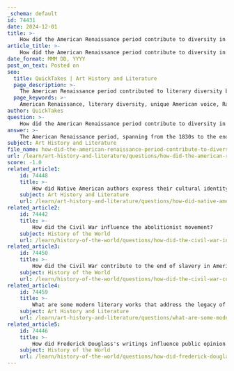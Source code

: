 ```yaml
---
_schema: default
id: 74431
date: 2024-12-01
title: >-
    How did the American Renaissance period contribute to diversity in literary forms and styles?
article_title: >-
    How did the American Renaissance period contribute to diversity in literary forms and styles?
date_format: MMM DD, YYYY
post_on_text: Posted on
seo:
  title: QuickTakes | Art History and Literature
  page_description: >-
    The American Renaissance period contributed to literary diversity by fostering a unique American voice, incorporating varied perspectives, including marginalized voices, and using literature as a tool for social engagement, influencing future literary movements.
  page_keywords: >-
    American Renaissance, literary diversity, unique American voice, Ralph Waldo Emerson, Henry David Thoreau, Nathaniel Hawthorne, Herman Melville, Walt Whitman, marginalized voices, Frederick Douglass, narrative techniques, social justice, identity exploration, literary movements, Romanticism, transcendentalism, realism
author: QuickTakes
question: >-
    How did the American Renaissance period contribute to diversity in literary forms and styles?
answer: >-
    The American Renaissance period, spanning from the 1830s to the end of the Civil War, significantly contributed to the diversity in literary forms and styles in several ways. This era marked a pivotal moment in American literature, characterized by a burgeoning national identity and a departure from European literary traditions.\n\n1. **Emergence of a Unique American Voice**: The American Renaissance was driven by a desire among writers to establish a distinct American literary style. Influenced by Romanticism and humanism, authors sought to reflect the American experience, culture, and values. This movement encouraged a variety of literary forms, including poetry, essays, and novels, which explored themes relevant to American society.\n\n2. **Diverse Literary Influences**: The period saw the rise of influential writers such as Ralph Waldo Emerson, Henry David Thoreau, Nathaniel Hawthorne, Herman Melville, and Walt Whitman. Each of these authors brought unique perspectives and styles, ranging from transcendentalism to realism, thereby enriching the literary landscape. Their works often incorporated philosophical depth and innovative narrative techniques, contributing to a broader spectrum of literary expression.\n\n3. **Inclusion of Marginalized Voices**: While the dominant literary scene was primarily led by white male authors, the American Renaissance also laid the groundwork for the inclusion of diverse voices, including women, African American, and Native American authors. Figures like Frederick Douglass emerged during this time, using literature as a tool for social justice and racial equality. Douglass's autobiography, "Narrative of the Life of Frederick Douglass, an American Slave," is a seminal work that not only narrates his personal journey from slavery to freedom but also serves as a powerful critique of the institution of slavery and a call for abolition.\n\n4. **Literature as a Catalyst for Change**: The American Renaissance period was marked by a growing awareness of social issues, including slavery and women's rights. Writers began to use their platforms to engage with these topics, fostering empathy and encouraging readers to reflect on the moral implications of their society. This engagement with social justice issues paved the way for future literary movements that would further amplify diverse voices.\n\n5. **Legacy and Modern Implications**: The literary innovations and themes explored during the American Renaissance continue to resonate today. The period's emphasis on individual experience, social critique, and the exploration of identity laid the foundation for later literary movements, including the Harlem Renaissance and contemporary literature that addresses systemic racism and social justice.\n\nIn summary, the American Renaissance period was instrumental in diversifying literary forms and styles by fostering a unique American voice, encouraging the inclusion of marginalized perspectives, and using literature as a means of social engagement and change. This legacy continues to influence American literature and its ongoing dialogue about race, identity, and justice.
subject: Art History and Literature
file_name: how-did-the-american-renaissance-period-contribute-to-diversity-in-literary-forms-and-styles.md
url: /learn/art-history-and-literature/questions/how-did-the-american-renaissance-period-contribute-to-diversity-in-literary-forms-and-styles
score: -1.0
related_article1:
    id: 74448
    title: >-
        How did Native American authors express their cultural identity through literature during the American Renaissance period?
    subject: Art History and Literature
    url: /learn/art-history-and-literature/questions/how-did-native-american-authors-express-their-cultural-identity-through-literature-during-the-american-renaissance-period
related_article2:
    id: 74442
    title: >-
        How did the Civil War influence the abolitionist movement?
    subject: History of the World
    url: /learn/history-of-the-world/questions/how-did-the-civil-war-influence-the-abolitionist-movement
related_article3:
    id: 74450
    title: >-
        How did the Civil War contribute to the end of slavery in America?
    subject: History of the World
    url: /learn/history-of-the-world/questions/how-did-the-civil-war-contribute-to-the-end-of-slavery-in-america
related_article4:
    id: 74459
    title: >-
        What are some modern literary works that address the legacy of slavery and systemic racism?
    subject: Art History and Literature
    url: /learn/art-history-and-literature/questions/what-are-some-modern-literary-works-that-address-the-legacy-of-slavery-and-systemic-racism
related_article5:
    id: 74446
    title: >-
        How did Frederick Douglass's writings influence public opinion on slavery?
    subject: History of the World
    url: /learn/history-of-the-world/questions/how-did-frederick-douglasss-writings-influence-public-opinion-on-slavery
---
```


&nbsp;